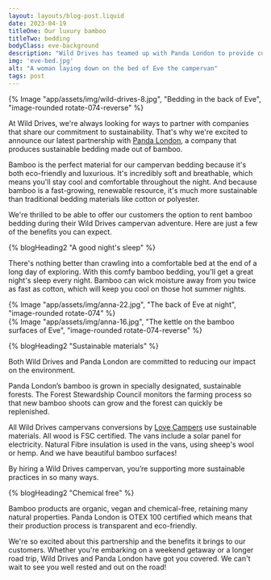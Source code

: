 ```yaml
---
layout: layouts/blog-post.liquid
date: 2023-04-19
titleOne: Our luxury bamboo
titleTwo: bedding
bodyClass: eve-background
description: "Wild Drives has teamed up with Panda London to provide customers with high-quality bamboo bedding"
img: 'eve-bed.jpg'
alt: "A woman laying down on the bed of Eve the campervan"
tags: post
---
```


<div class="grid-container align-items-top margin-spacing-b">
<div class="grid-container__item-span-3">
{% Image "app/assets/img/wild-drives-8.jpg", "Bedding in the back of Eve", "image-rounded rotate-074-reverse" %}
</div>
<div class="grid-container__item-span-4">
    
At Wild Drives, we're always looking for ways to partner with companies that share our commitment to sustainability. That's why we're excited to announce our latest partnership with [Panda London,](https://pandalondon.com/) a company that produces sustainable bedding made out of bamboo.

Bamboo is the perfect material for our campervan bedding because it's both eco-friendly and luxurious. It's incredibly soft and breathable, which means you'll stay cool and comfortable throughout the night. And because bamboo is a fast-growing, renewable resource, it's much more sustainable than traditional bedding materials like cotton or polyester.

We're thrilled to be able to offer our customers the option to rent bamboo bedding during their Wild Drives campervan adventure. Here are just a few of the benefits you can expect.
</div>

</div>


<div class="grid-container align-items-top margin-spacing-a">
<div class="grid-container__item-span-4">
{% blogHeading2 "A good night's sleep" %}

There's nothing better than crawling into a comfortable bed at the end of a long day of exploring. With this comfy bamboo bedding, you'll get a great night's sleep every night. Bamboo can wick moisture away from you twice as fast as cotton, which will keep you cool on those hot summer nights.
</div>
<div class="grid-container__item-span-3">
{% Image "app/assets/img/anna-22.jpg", "The back of Eve at night", "image-rounded rotate-074" %}
</div>
</div>


<div class="grid-container align-items-top margin-spacing-a">
<div class="grid-container__item-span-3">
{% Image "app/assets/img/anna-16.jpg", "The kettle on the bamboo surfaces of Eve", "image-rounded rotate-074-reverse" %}
</div>
<div class="grid-container__item-span-4">
    

{% blogHeading2 "Sustainable materials" %}

Both Wild Drives and Panda London are committed to reducing our impact on the environment. 

Panda London’s bamboo is grown in specially designated, sustainable forests. The Forest Stewardship Council monitors the farming process so that new bamboo shoots can grow and the forest can quickly be replenished.

All Wild Drives campervans conversions by [Love Campers](https://www.lovecampers.co.uk/) use sustainable materials. All wood is FSC certified. The vans include a solar panel for electricity. Natural Fibre insulation is used in the vans, using sheep's wool or hemp. And we have beautiful bamboo surfaces!

By hiring a Wild Drives campervan, you’re supporting more sustainable practices in so many ways.

</div>

</div>

<div class="margin-spacing-a">
{% blogHeading2 "Chemical free" %}
<div class="grid-container align-items-top">
<div class="grid-container__item-span-4">

Bamboo products are organic, vegan and chemical-free, retaining many natural properties. Panda London is OTEX 100 certified which means that their production process is transparent and eco-friendly.
</div>

<div class="grid-container__item-span-4">
We're so excited about this partnership and the benefits it brings to our customers. Whether you're embarking on a weekend getaway or a longer road trip, Wild Drives and Panda London have got you covered. We can't wait to see you well rested and out on the road!
</div>

</div>
</div>
